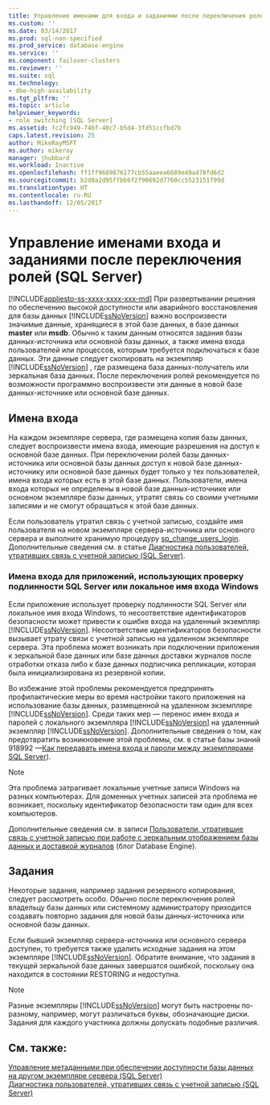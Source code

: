 ```yaml
---
title: Управление именами для входа и заданиями после переключения ролей (SQL Server) | Документация Майкрософт
ms.custom: ''
ms.date: 03/14/2017
ms.prod: sql-non-specified
ms.prod_service: database-engine
ms.service: ''
ms.component: failover-clusters
ms.reviewer: ''
ms.suite: sql
ms.technology:
- dbe-high-availability
ms.tgt_pltfrm: ''
ms.topic: article
helpviewer_keywords:
- role switching [SQL Server]
ms.assetid: fc2fc949-746f-40c7-b5d4-3fd51ccfbd7b
caps.latest.revision: 25
author: MikeRayMSFT
ms.author: mikeray
manager: jhubbard
ms.workload: Inactive
ms.openlocfilehash: ff1ff9689876177cb55aaeea6689e49a478fd6d2
ms.sourcegitcommit: b2d8a2d95ffbb6f2f98692d7760cc5523151f99d
ms.translationtype: HT
ms.contentlocale: ru-RU
ms.lasthandoff: 12/05/2017
---
```

# <a name="management-of-logins-and-jobs-after-role-switching-sql-server"></a>Управление именами входа и заданиями после переключения ролей (SQL Server)
[!INCLUDE[appliesto-ss-xxxx-xxxx-xxx-md](../../includes/appliesto-ss-xxxx-xxxx-xxx-md.md)] При развертывании решения по обеспечению высокой доступности или аварийного восстановления для базы данных [!INCLUDE[ssNoVersion](../../includes/ssnoversion-md.md)] важно воспроизвести значимые данные, хранящиеся в этой базе данных, в базе данных **master** или **msdb**. Обычно к таким данным относятся задания базы данных-источника или основной базы данных, а также имена входа пользователей или процессов, которым требуется подключаться к базе данных. Эти данные следует скопировать на экземпляр [!INCLUDE[ssNoVersion](../../includes/ssnoversion-md.md)] , где размещена база данных-получатель или зеркальная база данных. После переключения ролей рекомендуется по возможности программно воспроизвести эти данные в новой базе данных-источнике или основной базе данных.  
  
## <a name="logins"></a>Имена входа  
 На каждом экземпляре сервера, где размещена копия базы данных, следует воспроизвести имена входа, имеющие разрешения на доступ к основной базе данных. При переключении ролей базы данных-источника или основной базы данных доступ к новой базе данных-источнику или основной базе данных будет только у тех пользователей, имена входа которых есть в этой базе данных. Пользователи, имена входа которых не определены в новой базе данных-источнике или основном экземпляре базы данных, утратят связь со своими учетными записями и не смогут обращаться к этой базе данных.  
  
 Если пользователь утратил связь с учетной записью, создайте имя пользователя на новом экземпляре сервера-источника или основного сервера и выполните хранимую процедуру [sp_change_users_login](../../relational-databases/system-stored-procedures/sp-change-users-login-transact-sql.md). Дополнительные сведения см. в статье [Диагностика пользователей, утративших связь с учетной записью (SQL Server)](../../sql-server/failover-clusters/troubleshoot-orphaned-users-sql-server.md).  
  
###  <a name="SSauthentication"></a> Имена входа для приложений, использующих проверку подлинности SQL Server или локальное имя входа Windows  
 Если приложение использует проверку подлинности SQL Server или локальное имя входа Windows, то несоответствие идентификаторов безопасности может привести к ошибке входа на удаленный экземпляр [!INCLUDE[ssNoVersion](../../includes/ssnoversion-md.md)]. Несоответствие идентификаторов безопасности вызывает утрату связи с учетной записью на удаленном экземпляре сервера. Эта проблема может возникать при подключении приложения к зеркальной базе данных или базе данных доставки журналов после отработки отказа либо к базе данных подписчика репликации, которая была инициализирована из резервной копии.  
  
 Во избежание этой проблемы рекомендуется предпринять профилактические меры во время настройки такого приложения на использование базы данных, размещенной на удаленном экземпляре [!INCLUDE[ssNoVersion](../../includes/ssnoversion-md.md)]. Среди таких мер — перенос имен входа и паролей с локального экземпляра [!INCLUDE[ssNoVersion](../../includes/ssnoversion-md.md)] на удаленный экземпляр [!INCLUDE[ssNoVersion](../../includes/ssnoversion-md.md)]. Дополнительные сведения о том, как предотвратить возникновение этой проблемы, см. в статье базы знаний 918992 —[Как передавать имена входа и пароли между экземплярами SQL Server](http://support.microsoft.com/kb/918992/)).  
  
> [!NOTE]  
>  Эта проблема затрагивает локальные учетные записи Windows на разных компьютерах. Для доменных учетных записей эта проблема не возникает, поскольку идентификатор безопасности там один для всех компьютеров.  
  
 Дополнительные сведения см. в записи [Пользователи, утратившие связь с учетной записью при работе с зеркальным отображением базы данных и доставкой журналов](http://blogs.msdn.com/b/sqlserverfaq/archive/2009/04/13/orphaned-users-with-database-mirroring-and-log-shipping.aspx) (блог Database Engine).  
  
## <a name="jobs"></a>Задания  
 Некоторые задания, например задания резервного копирования, следует рассмотреть особо. Обычно после переключения ролей владельцу базы данных или системному администратору приходится создавать повторно задания для новой базы данных-источника или основной базы данных.  
  
 Если бывший экземпляр сервера-источника или основного сервера доступен, то требуется также удалить исходные задания на этом экземпляре [!INCLUDE[ssNoVersion](../../includes/ssnoversion-md.md)]. Обратите внимание, что задания в текущей зеркальной базе данных завершатся ошибкой, поскольку она находится в состоянии RESTORING и недоступна.  
  
> [!NOTE]  
>  Разные экземпляры [!INCLUDE[ssNoVersion](../../includes/ssnoversion-md.md)] могут быть настроены по-разному, например, могут различаться буквы, обозначающие диски. Задания для каждого участника должны допускать подобные различия.  
  
## <a name="see-also"></a>См. также:  
 [Управление метаданными при обеспечении доступности базы данных на другом экземпляре сервера (SQL Server)](../../relational-databases/databases/manage-metadata-when-making-a-database-available-on-another-server.md)   
 [Диагностика пользователей, утративших связь с учетной записью (SQL Server)](../../sql-server/failover-clusters/troubleshoot-orphaned-users-sql-server.md)  
  
  
